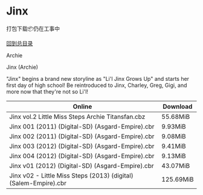# Jinx

打包下载📦仍在工事中

[回到总目录](/Catalogs.md)

Archie

Jinx (Archie)

"Jinx" begins a brand new storyline as "Li'l Jinx Grows Up" and starts her first day of high school! Be reintroduced to Jinx, Charley, Greg, Gigi, and more now that they're not so Li'l!





Online | Download
--- | ---
Jinx vol.2 Little Miss Steps Archie Titansfan.cbz | 55.68MiB
Jinx 001 (2011) (Digital-SD) (Asgard-Empire).cbr | 9.93MiB
Jinx 002 (2011) (Digital-SD) (Asgard-Empire).cbr | 9.08MiB
Jinx 003 (2012) (Digital-SD) (Asgard-Empire).cbr | 9.41MiB
Jinx 004 (2012) (Digital-SD) (Asgard-Empire).cbr | 9.13MiB
Jinx v01 (2012) (Digital-SD) (Asgard-Empire).cbr | 43.07MiB
Jinx v02 - Little Miss Steps (2013) (digital) (Salem-Empire).cbr | 125.69MiB